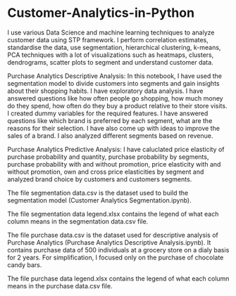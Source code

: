 # Customer-Analytics-in-Python
I use various Data Science and machine learning techniques to analyze customer data using STP framework. I perform correlation estimates, standardise the data, use segmentation, hierarchical clustering, k-means, PCA techniques with a lot of visualizations such as heatmaps, clusters, dendrograms, scatter plots to segment and understand customer data.

Purchase Analytics Descriptive Analysis: In this notebook, I have used the segmentation model to divide customers into segments and gain insights about their shopping habits. I have exploratory data analysis. I have answered questions like how often people go shopping, how much money do they spend, how often do they buy a product relative to their store visits. I created dummy variables for the required features. I have answered questions like which brand is preferred by each segment, what are the reasons for their selection. I have also come up with ideas to improve the sales of a brand. I also analyzed different segments based on revenue. 

Purchase Analytics Predictive Analysis: I have caluclated price elasticity of purchase probability and quantity, purchase probability by segments, purchase probability with and without promotion, price elasticity with and without promotion, own and cross price elasticities by segment and analyzed brand choice by customers and customers segments.

The file segmentation data.csv is the dataset used to build the segmentation model (Customer Analytics Segmentation.ipynb).

The file segmentation data legend.xlsx contains the legend of what each column means in the segmentation data.csv file.

The file purchase data.csv is the dataset used for descriptive analysis of Purchase Analytics (Purchase Analytics Descriptive Analysis.ipynb). It contains purchase data of 500 individuals at a grocery store on a dialy basis for 2 years. For simplification, I focused only on the purchase of chocolate candy bars.

The file purchase data legend.xlsx contains the legend of what each column means in the purchase data.csv file.
